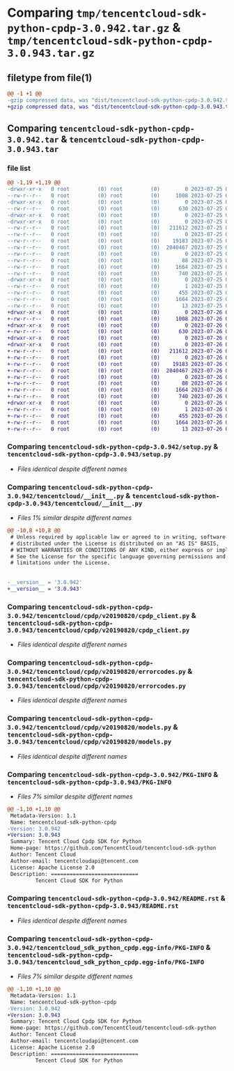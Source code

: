 # Comparing `tmp/tencentcloud-sdk-python-cpdp-3.0.942.tar.gz` & `tmp/tencentcloud-sdk-python-cpdp-3.0.943.tar.gz`

## filetype from file(1)

```diff
@@ -1 +1 @@
-gzip compressed data, was "dist/tencentcloud-sdk-python-cpdp-3.0.942.tar", last modified: Tue Jul 25 04:15:12 2023, max compression
+gzip compressed data, was "dist/tencentcloud-sdk-python-cpdp-3.0.943.tar", last modified: Wed Jul 26 00:34:48 2023, max compression
```

## Comparing `tencentcloud-sdk-python-cpdp-3.0.942.tar` & `tencentcloud-sdk-python-cpdp-3.0.943.tar`

### file list

```diff
@@ -1,19 +1,19 @@
-drwxr-xr-x   0 root         (0) root         (0)        0 2023-07-25 04:15:12.000000 tencentcloud-sdk-python-cpdp-3.0.942/
--rw-r--r--   0 root         (0) root         (0)     1008 2023-07-25 04:15:12.000000 tencentcloud-sdk-python-cpdp-3.0.942/setup.py
-drwxr-xr-x   0 root         (0) root         (0)        0 2023-07-25 04:15:12.000000 tencentcloud-sdk-python-cpdp-3.0.942/tencentcloud/
--rw-r--r--   0 root         (0) root         (0)      630 2023-07-25 04:15:12.000000 tencentcloud-sdk-python-cpdp-3.0.942/tencentcloud/__init__.py
-drwxr-xr-x   0 root         (0) root         (0)        0 2023-07-25 04:15:12.000000 tencentcloud-sdk-python-cpdp-3.0.942/tencentcloud/cpdp/
-drwxr-xr-x   0 root         (0) root         (0)        0 2023-07-25 04:15:12.000000 tencentcloud-sdk-python-cpdp-3.0.942/tencentcloud/cpdp/v20190820/
--rw-r--r--   0 root         (0) root         (0)   211612 2023-07-25 04:15:12.000000 tencentcloud-sdk-python-cpdp-3.0.942/tencentcloud/cpdp/v20190820/cpdp_client.py
--rw-r--r--   0 root         (0) root         (0)        0 2023-07-25 04:15:12.000000 tencentcloud-sdk-python-cpdp-3.0.942/tencentcloud/cpdp/v20190820/__init__.py
--rw-r--r--   0 root         (0) root         (0)    19183 2023-07-25 04:15:12.000000 tencentcloud-sdk-python-cpdp-3.0.942/tencentcloud/cpdp/v20190820/errorcodes.py
--rw-r--r--   0 root         (0) root         (0)  2040467 2023-07-25 04:15:12.000000 tencentcloud-sdk-python-cpdp-3.0.942/tencentcloud/cpdp/v20190820/models.py
--rw-r--r--   0 root         (0) root         (0)        0 2023-07-25 04:15:12.000000 tencentcloud-sdk-python-cpdp-3.0.942/tencentcloud/cpdp/__init__.py
--rw-r--r--   0 root         (0) root         (0)       88 2023-07-25 04:15:12.000000 tencentcloud-sdk-python-cpdp-3.0.942/setup.cfg
--rw-r--r--   0 root         (0) root         (0)     1664 2023-07-25 04:15:12.000000 tencentcloud-sdk-python-cpdp-3.0.942/PKG-INFO
--rw-r--r--   0 root         (0) root         (0)      740 2023-07-25 04:15:12.000000 tencentcloud-sdk-python-cpdp-3.0.942/README.rst
-drwxr-xr-x   0 root         (0) root         (0)        0 2023-07-25 04:15:12.000000 tencentcloud-sdk-python-cpdp-3.0.942/tencentcloud_sdk_python_cpdp.egg-info/
--rw-r--r--   0 root         (0) root         (0)        1 2023-07-25 04:15:12.000000 tencentcloud-sdk-python-cpdp-3.0.942/tencentcloud_sdk_python_cpdp.egg-info/dependency_links.txt
--rw-r--r--   0 root         (0) root         (0)      455 2023-07-25 04:15:12.000000 tencentcloud-sdk-python-cpdp-3.0.942/tencentcloud_sdk_python_cpdp.egg-info/SOURCES.txt
--rw-r--r--   0 root         (0) root         (0)     1664 2023-07-25 04:15:12.000000 tencentcloud-sdk-python-cpdp-3.0.942/tencentcloud_sdk_python_cpdp.egg-info/PKG-INFO
--rw-r--r--   0 root         (0) root         (0)       13 2023-07-25 04:15:12.000000 tencentcloud-sdk-python-cpdp-3.0.942/tencentcloud_sdk_python_cpdp.egg-info/top_level.txt
+drwxr-xr-x   0 root         (0) root         (0)        0 2023-07-26 00:34:48.000000 tencentcloud-sdk-python-cpdp-3.0.943/
+-rw-r--r--   0 root         (0) root         (0)     1008 2023-07-26 00:34:48.000000 tencentcloud-sdk-python-cpdp-3.0.943/setup.py
+drwxr-xr-x   0 root         (0) root         (0)        0 2023-07-26 00:34:48.000000 tencentcloud-sdk-python-cpdp-3.0.943/tencentcloud/
+-rw-r--r--   0 root         (0) root         (0)      630 2023-07-26 00:34:48.000000 tencentcloud-sdk-python-cpdp-3.0.943/tencentcloud/__init__.py
+drwxr-xr-x   0 root         (0) root         (0)        0 2023-07-26 00:34:48.000000 tencentcloud-sdk-python-cpdp-3.0.943/tencentcloud/cpdp/
+drwxr-xr-x   0 root         (0) root         (0)        0 2023-07-26 00:34:48.000000 tencentcloud-sdk-python-cpdp-3.0.943/tencentcloud/cpdp/v20190820/
+-rw-r--r--   0 root         (0) root         (0)   211612 2023-07-26 00:34:48.000000 tencentcloud-sdk-python-cpdp-3.0.943/tencentcloud/cpdp/v20190820/cpdp_client.py
+-rw-r--r--   0 root         (0) root         (0)        0 2023-07-26 00:34:48.000000 tencentcloud-sdk-python-cpdp-3.0.943/tencentcloud/cpdp/v20190820/__init__.py
+-rw-r--r--   0 root         (0) root         (0)    19183 2023-07-26 00:34:48.000000 tencentcloud-sdk-python-cpdp-3.0.943/tencentcloud/cpdp/v20190820/errorcodes.py
+-rw-r--r--   0 root         (0) root         (0)  2040467 2023-07-26 00:34:48.000000 tencentcloud-sdk-python-cpdp-3.0.943/tencentcloud/cpdp/v20190820/models.py
+-rw-r--r--   0 root         (0) root         (0)        0 2023-07-26 00:34:48.000000 tencentcloud-sdk-python-cpdp-3.0.943/tencentcloud/cpdp/__init__.py
+-rw-r--r--   0 root         (0) root         (0)       88 2023-07-26 00:34:48.000000 tencentcloud-sdk-python-cpdp-3.0.943/setup.cfg
+-rw-r--r--   0 root         (0) root         (0)     1664 2023-07-26 00:34:48.000000 tencentcloud-sdk-python-cpdp-3.0.943/PKG-INFO
+-rw-r--r--   0 root         (0) root         (0)      740 2023-07-26 00:34:48.000000 tencentcloud-sdk-python-cpdp-3.0.943/README.rst
+drwxr-xr-x   0 root         (0) root         (0)        0 2023-07-26 00:34:48.000000 tencentcloud-sdk-python-cpdp-3.0.943/tencentcloud_sdk_python_cpdp.egg-info/
+-rw-r--r--   0 root         (0) root         (0)        1 2023-07-26 00:34:48.000000 tencentcloud-sdk-python-cpdp-3.0.943/tencentcloud_sdk_python_cpdp.egg-info/dependency_links.txt
+-rw-r--r--   0 root         (0) root         (0)      455 2023-07-26 00:34:48.000000 tencentcloud-sdk-python-cpdp-3.0.943/tencentcloud_sdk_python_cpdp.egg-info/SOURCES.txt
+-rw-r--r--   0 root         (0) root         (0)     1664 2023-07-26 00:34:48.000000 tencentcloud-sdk-python-cpdp-3.0.943/tencentcloud_sdk_python_cpdp.egg-info/PKG-INFO
+-rw-r--r--   0 root         (0) root         (0)       13 2023-07-26 00:34:48.000000 tencentcloud-sdk-python-cpdp-3.0.943/tencentcloud_sdk_python_cpdp.egg-info/top_level.txt
```

### Comparing `tencentcloud-sdk-python-cpdp-3.0.942/setup.py` & `tencentcloud-sdk-python-cpdp-3.0.943/setup.py`

 * *Files identical despite different names*

### Comparing `tencentcloud-sdk-python-cpdp-3.0.942/tencentcloud/__init__.py` & `tencentcloud-sdk-python-cpdp-3.0.943/tencentcloud/__init__.py`

 * *Files 1% similar despite different names*

```diff
@@ -10,8 +10,8 @@
 # Unless required by applicable law or agreed to in writing, software
 # distributed under the License is distributed on an "AS IS" BASIS,
 # WITHOUT WARRANTIES OR CONDITIONS OF ANY KIND, either express or implied.
 # See the License for the specific language governing permissions and
 # limitations under the License.
 
 
-__version__ = '3.0.942'
+__version__ = '3.0.943'
```

### Comparing `tencentcloud-sdk-python-cpdp-3.0.942/tencentcloud/cpdp/v20190820/cpdp_client.py` & `tencentcloud-sdk-python-cpdp-3.0.943/tencentcloud/cpdp/v20190820/cpdp_client.py`

 * *Files identical despite different names*

### Comparing `tencentcloud-sdk-python-cpdp-3.0.942/tencentcloud/cpdp/v20190820/errorcodes.py` & `tencentcloud-sdk-python-cpdp-3.0.943/tencentcloud/cpdp/v20190820/errorcodes.py`

 * *Files identical despite different names*

### Comparing `tencentcloud-sdk-python-cpdp-3.0.942/tencentcloud/cpdp/v20190820/models.py` & `tencentcloud-sdk-python-cpdp-3.0.943/tencentcloud/cpdp/v20190820/models.py`

 * *Files identical despite different names*

### Comparing `tencentcloud-sdk-python-cpdp-3.0.942/PKG-INFO` & `tencentcloud-sdk-python-cpdp-3.0.943/PKG-INFO`

 * *Files 7% similar despite different names*

```diff
@@ -1,10 +1,10 @@
 Metadata-Version: 1.1
 Name: tencentcloud-sdk-python-cpdp
-Version: 3.0.942
+Version: 3.0.943
 Summary: Tencent Cloud Cpdp SDK for Python
 Home-page: https://github.com/TencentCloud/tencentcloud-sdk-python
 Author: Tencent Cloud
 Author-email: tencentcloudapi@tencent.com
 License: Apache License 2.0
 Description: ============================
         Tencent Cloud SDK for Python
```

### Comparing `tencentcloud-sdk-python-cpdp-3.0.942/README.rst` & `tencentcloud-sdk-python-cpdp-3.0.943/README.rst`

 * *Files identical despite different names*

### Comparing `tencentcloud-sdk-python-cpdp-3.0.942/tencentcloud_sdk_python_cpdp.egg-info/PKG-INFO` & `tencentcloud-sdk-python-cpdp-3.0.943/tencentcloud_sdk_python_cpdp.egg-info/PKG-INFO`

 * *Files 7% similar despite different names*

```diff
@@ -1,10 +1,10 @@
 Metadata-Version: 1.1
 Name: tencentcloud-sdk-python-cpdp
-Version: 3.0.942
+Version: 3.0.943
 Summary: Tencent Cloud Cpdp SDK for Python
 Home-page: https://github.com/TencentCloud/tencentcloud-sdk-python
 Author: Tencent Cloud
 Author-email: tencentcloudapi@tencent.com
 License: Apache License 2.0
 Description: ============================
         Tencent Cloud SDK for Python
```

